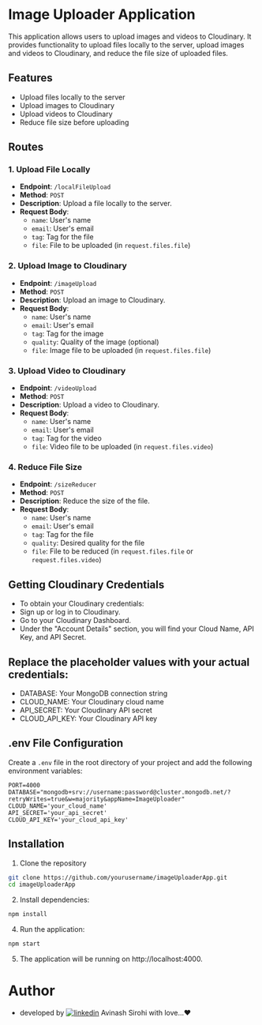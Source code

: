 # Image Uploader Application

This application allows users to upload images and videos to Cloudinary. It provides functionality to upload files locally to the server, upload images and videos to Cloudinary, and reduce the file size of uploaded files.

## Features

- Upload files locally to the server
- Upload images to Cloudinary
- Upload videos to Cloudinary
- Reduce file size before uploading

## Routes

### 1. Upload File Locally

- **Endpoint**: `/localFileUpload`
- **Method**: `POST`
- **Description**: Upload a file locally to the server.
- **Request Body**:
  - `name`: User's name
  - `email`: User's email
  - `tag`: Tag for the file
  - `file`: File to be uploaded (in `request.files.file`)

### 2. Upload Image to Cloudinary

- **Endpoint**: `/imageUpload`
- **Method**: `POST`
- **Description**: Upload an image to Cloudinary.
- **Request Body**:
  - `name`: User's name
  - `email`: User's email
  - `tag`: Tag for the image
  - `quality`: Quality of the image (optional)
  - `file`: Image file to be uploaded (in `request.files.file`)

### 3. Upload Video to Cloudinary

- **Endpoint**: `/videoUpload`
- **Method**: `POST`
- **Description**: Upload a video to Cloudinary.
- **Request Body**:
  - `name`: User's name
  - `email`: User's email
  - `tag`: Tag for the video
  - `file`: Video file to be uploaded (in `request.files.video`)

### 4. Reduce File Size

- **Endpoint**: `/sizeReducer`
- **Method**: `POST`
- **Description**: Reduce the size of the file.
- **Request Body**:
  - `name`: User's name
  - `email`: User's email
  - `tag`: Tag for the file
  - `quality`: Desired quality for the file
  - `file`: File to be reduced (in `request.files.file` or `request.files.video`)

## Getting Cloudinary Credentials
- To obtain your Cloudinary credentials:
- Sign up or log in to Cloudinary.
- Go to your Cloudinary Dashboard.
- Under the "Account Details" section, you will find your Cloud Name, API Key, and API Secret.

## Replace the placeholder values with your actual credentials:

- DATABASE: Your MongoDB connection string
- CLOUD_NAME: Your Cloudinary cloud name
- API_SECRET: Your Cloudinary API secret
- CLOUD_API_KEY: Your Cloudinary API key

## .env File Configuration

Create a `.env` file in the root directory of your project and add the following environment variables:

```plaintext
PORT=4000
DATABASE="mongodb+srv://username:password@cluster.mongodb.net/?retryWrites=true&w=majority&appName=ImageUploader"
CLOUD_NAME='your_cloud_name'
API_SECRET='your_api_secret'
CLOUD_API_KEY='your_cloud_api_key'
```

## Installation

1. Clone the repository

```bash
git clone https://github.com/yourusername/imageUploaderApp.git
cd imageUploaderApp
```

2. Install dependencies:

```bash
npm install
```

4. Run the application:

```bash
npm start
```
5. The application will be running on http://localhost:4000.

# Author
- developed by [![linkedin](https://img.shields.io/badge/linkedin-0A66C2?style=for-the-badge&logo=linkedin&logoColor=white)](https://www.linkedin.com/in/avinashsirohi86/?originalSubdomain=in)  Avinash Sirohi with love...❤️

    


